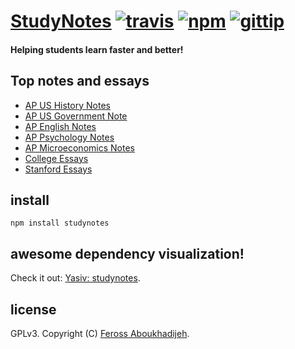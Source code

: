 # [StudyNotes](http://www.apstudynotes.org) [![travis](https://img.shields.io/travis/feross/StudyNotes.svg)](https://travis-ci.org/feross/StudyNotes) [![npm](https://img.shields.io/npm/v/studynotes.svg)](https://npmjs.org/package/studynotes) [![gittip](https://img.shields.io/gittip/feross.svg)](https://www.gittip.com/feross/)

#### Helping students learn faster and better!

## Top notes and essays

- [AP US History Notes](http://www.apstudynotes.org/us-history/)
- [AP US Government Note](http://www.apstudynotes.org/us-government/)
- [AP English Notes](http://www.apstudynotes.org/english/)
- [AP Psychology Notes](http://www.apstudynotes.org/psychology/)
- [AP Microeconomics Notes](http://www.apstudynotes.org/microeconomics/)
- [College Essays](http://www.apstudynotes.org/essays/)
- [Stanford Essays](http://www.apstudynotes.org/stanford/)

## install

```
npm install studynotes
```

## awesome dependency visualization!

Check it out: [Yasiv: studynotes](http://www.yasiv.com/npm#view/studynotes).

## license

GPLv3. Copyright (C) [Feross Aboukhadijeh](http://feross.org).
